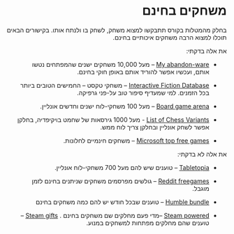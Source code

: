 <div dir='rtl'>

משחקים בחינם
============

בחלק מהמטלות בקורס תתבקשו למצוא משחק, לשחק בו ולנתח אותו. בקישורים הבאים תוכלו
למצוא הרבה משחקים איכותיים בחינם.

את אלה בדקתי:

-   [My abandon-ware](https://www.myabandonware.com/) – מעל 10,000 משחקים ישנים
    שהמפתחים נטשו אותם, ועכשיו אפשר להוריד אותם באופן חוקי בחינם.

-   [Interactive Fiction
    Database](https://ifdb.tads.org/viewcomp?id=p6s9uem6td8rfihv) – משחקי טקסט –
    החמישים הטובים ביותר בכל הזמנים. למי שמעדיף סיפור טוב על-פני גרפיקה.

-   [Board game arena](Board%20game%20arena) – מעל 100 משחקי-לוח ישנים וחדשים
    אונליין.

-   [List of Chess
    Variants](https://en.wikipedia.org/wiki/List_of_chess_variants) -  מעל 1000 גירסאות של שחמט בויקיפדיה, בחלקן אפשר לשחק אונליין ובחלקן צריך לוח  ממש.

-   [Microsoft top free
    games](https://www.microsoft.com/en-us/store/top-free/games/pc?s=store&skipitems=90)
    – משחקים חינמיים לחלונות.

את אלה לא בדקתי:

-   [Tabletopia](https://tabletopia.com/) – טוענים שיש להם מעל 700 משחקי-לוח
    אונליין.

-   [Reddit freegames](Reddit%20freegames) – גולשים מפרסמים משחקים שניתנים בחינם
    לזמן מוגבל.

-   [Humble bundle](https://www.humblebundle.com/store) – טוענים שבכל חודש יש
    להם כמה משחקים בחינם

-   [Steam powered](https://www.steampowered.com/) –מדי פעם מחלקים שם משחקים
    בחינם . [Steam gifts](https://www.steamgifts.com/) – טוענים שהם מחלקים
    מפתחות למשחקים במנוע.

</div>

